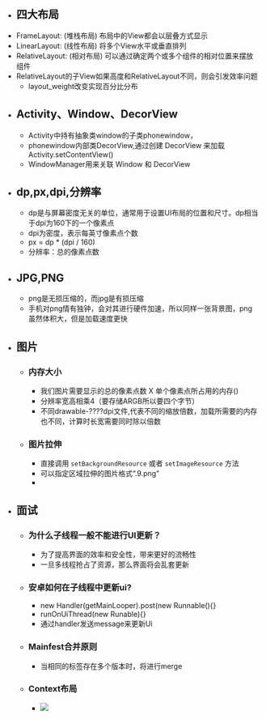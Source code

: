 - ## 四大布局
- FrameLayout: (堆栈布局) 布局中的View都会以层叠方式显示
- LinearLayout: (线性布局) 将多个View水平或垂直排列
- RelativeLayout: (相对布局) 可以通过确定两个或多个组件的相对位置来摆放组件
- RelativeLayout的子View如果高度和RelativeLayout不同，则会引发效率问题
	- layout_weight改变实现百分比分布
- ## Activity、Window、DecorView
	- Activity中持有抽象类window的子类phonewindow，
	- phonewindow内部类DecorView,通过创建 DecorView 来加载 Activity.setContentView()
	- WindowManager用来关联 Window 和 DecorView
- ## dp,px,dpi,分辨率
	- dp是与屏幕密度无关的单位，通常用于设置UI布局的位置和尺寸。dp相当于dpi为160下的一个像素点
	- dpi为密度，表示每英寸像素点个数
	- px = dp * (dpi / 160)
	- 分辨率：总的像素点数
- ## JPG,PNG
	- png是无损压缩的，而jpg是有损压缩
	- 手机对png情有独钟，会对其进行硬件加速，所以同样一张背景图，png虽然体积大，但是加载速度更快
- ## 图片
	- ### 内存大小
		- 我们图片需要显示的总的像素点数 X 单个像素点所占用的内存()
		- 分辨率宽高相乘4（要存储ARGB所以要四个字节）
		- 不同drawable-????dpi文件,代表不同的缩放倍数，加载所需要的内存也不同，计算时长宽需要同时除以倍数
	- ### 图片拉伸
		- 直接调用 `setBackgroundResource` 或者 `setImageResource` 方法
		- 可以指定区域拉伸的图片格式“.9.png”
		-
- ## 面试
	- ### 为什么子线程一般不能进行UI更新？
		- 为了提高界面的效率和安全性，带来更好的流畅性
		- 一旦多线程抢占了资源，那么界面将会乱套更新
	- ### 安卓如何在子线程中更新ui?
		- new Handler(getMainLooper).post(new Runnable(){}
		- runOnUiThread(new Runable){}
		- 通过handler发送message来更新Ui
	- ### Mainfest合并原则
		- 当相同的标签存在多个版本时，将进行merge
	- ### Context布局
		- ![](https://upload-images.jianshu.io/upload_images/11268516-5c832312eac69ddb.png?imageMogr2/auto-orient/strip|imageView2/2/w/667/format/webp)